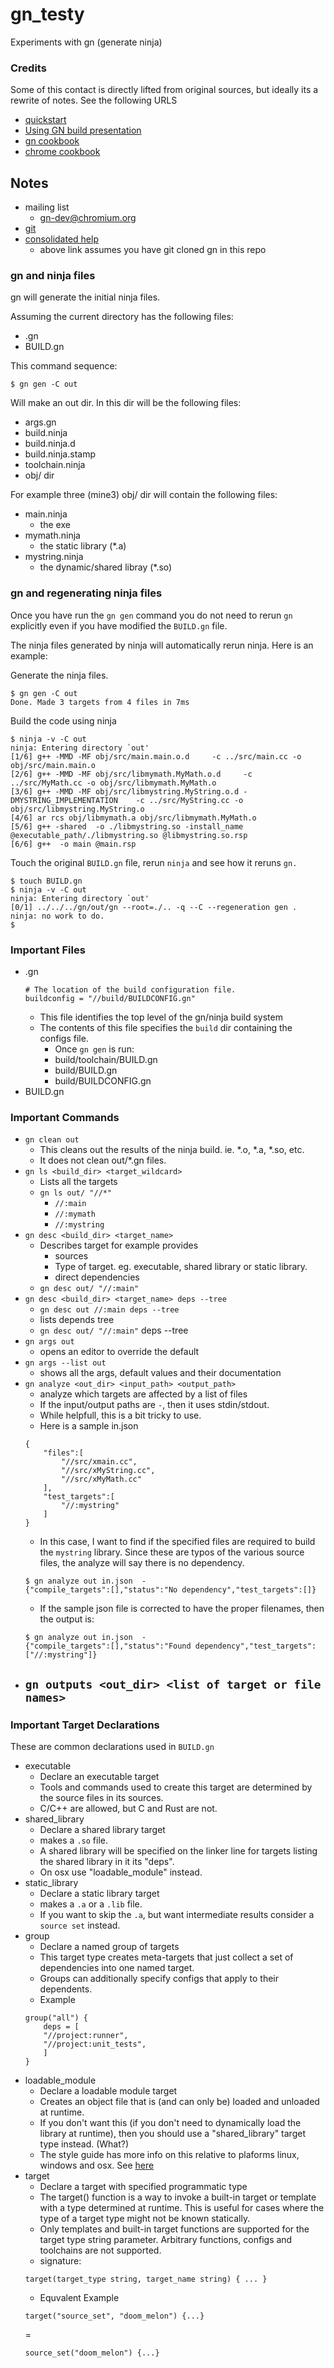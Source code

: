 # gn_testy

Experiments with gn (generate ninja)

### Credits
Some of this contact is directly lifted from original sources, but ideally its a rewrite of notes.  See the following URLS

* [quickstart](https://gn.googlesource.com/gn/+/main/docs/quick_start.md)
* [Using GN build presentation](https://www.google.com/url?sa=t&source=web&rct=j&opi=89978449&url=https://docs.google.com/presentation/d/15Zwb53JcncHfEwHpnG_PoIbbzQ3GQi_cpujYwbpcbZo/htmlpresent&ved=2ahUKEwiew7Xw9rCGAxWtF2IAHZxWBxs4ChAWegQIChAB&usg=AOvVaw2juFw165sTXsAIj_l_fJ0a)
* [gn cookbook](https://chromium.googlesource.com/chromium/src/tools/gn/+/48062805e19b4697c5fbd926dc649c78b6aaa138/docs/cookbook.md)
* [chrome cookbook](https://www.chromium.org/chromium-os/developer-library/guides/documentation/chromium-cookbook/)


## Notes

* mailing list
	- gn-dev@chromium.org
* [git](https://gn.googlesource.com)
* [consolidated help](./gn/docs/reference.md)
	- above link assumes you have git cloned gn in this repo

### gn and ninja files

gn will generate the initial ninja files.

Assuming the current directory has the following files:

* .gn
* BUILD.gn

This command sequence:

```
$ gn gen -C out
```

Will make an out dir.  In this dir will be the following files:

* args.gn
* build.ninja
* build.ninja.d
* build.ninja.stamp
* toolchain.ninja
* obj/ dir

For example three (mine3) obj/ dir will contain the following files:

* main.ninja
	- the exe 
* mymath.ninja
	- the static library (*.a)
* mystring.ninja
	- the dynamic/shared libray (*.so)

### gn and regenerating ninja files

Once you have run the `gn gen` command you do not need
to rerun `gn` explicitly even if you have modified the `BUILD.gn`
file.

The ninja files generated by ninja will automatically rerun ninja.  Here
is an example:

Generate the ninja files.

```
$ gn gen -C out
Done. Made 3 targets from 4 files in 7ms
```

Build the code using ninja

```
$ ninja -v -C out
ninja: Entering directory `out'
[1/6] g++ -MMD -MF obj/src/main.main.o.d     -c ../src/main.cc -o obj/src/main.main.o
[2/6] g++ -MMD -MF obj/src/libmymath.MyMath.o.d     -c ../src/MyMath.cc -o obj/src/libmymath.MyMath.o
[3/6] g++ -MMD -MF obj/src/libmystring.MyString.o.d -DMYSTRING_IMPLEMENTATION    -c ../src/MyString.cc -o obj/src/libmystring.MyString.o
[4/6] ar rcs obj/libmymath.a obj/src/libmymath.MyMath.o
[5/6] g++ -shared  -o ./libmystring.so -install_name @executable_path/./libmystring.so @libmystring.so.rsp
[6/6] g++  -o main @main.rsp  
```

Touch the original `BUILD.gn` file, rerun `ninja` and see how it reruns `gn.`

```
$ touch BUILD.gn 
$ ninja -v -C out
ninja: Entering directory `out'
[0/1] ../../../gn/out/gn --root=./.. -q --C --regeneration gen .
ninja: no work to do.
$
```

### Important Files

* .gn
	```
	# The location of the build configuration file.
    buildconfig = "//build/BUILDCONFIG.gn"
	```
	- This file identifies the top level of the gn/ninja build system
	- The contents of this file specifies the `build` dir containing the configs file.
		- Once `gn gen` is run:
		- build/toolchain/BUILD.gn
		- build/BUILD.gn
		- build/BUILDCONFIG.gn
* BUILD.gn

### Important Commands

* `gn clean out`
	- This cleans out the results of the ninja build. ie. *.o, *.a, *.so, etc.
	- It does not clean out/*.gn files.
* `gn ls <build_dir> <target_wildcard>`
	- Lists all the targets
	- `gn ls out/ "//*"`
		* `//:main`
		* `//:mymath`
		* `//:mystring`
* `gn desc <build_dir> <target_name>`
	- Describes target for example provides
		* sources
		* Type of target. eg. executable, shared library or static library.
		* direct dependencies
	- `gn desc out/ "//:main"`
* `gn desc <build_dir> <target_name> deps --tree`
	- `gn desc out //:main deps --tree`
    - lists depends tree
	- `gn desc out/ "//:main"` deps --tree
* `gn args out`
    - opens an editor to override the default
* `gn args --list out`
    - shows all the args, default values and their documentation
* `gn analyze <out_dir> <input_path> <output_path>`
	- analyze which targets are affected by a list of files
	- If the input/output paths are `-`, then it
	uses stdin/stdout.
	- While helpfull, this is a bit tricky to use.
	- Here is a sample in.json
	```
	{
		"files":[
			"//src/xmain.cc",
			"//src/xMyString.cc",
			"//src/xMyMath.cc"
		],
		"test_targets":[
			"//:mystring"
		]
	}
	```
	- In this case, I want to find if the specified files are required to build the `mystring` library.  Since these are typos of the various
	source files, the analyze will say there is no dependency.
	```
	$ gn analyze out in.json  -
	{"compile_targets":[],"status":"No dependency","test_targets":[]}
	```
	- If the sample json file is corrected to have
	the proper filenames, then the output is:
	```
	$ gn analyze out in.json  -
	{"compile_targets":[],"status":"Found dependency","test_targets":["//:mystring"]}
	```
* `gn outputs <out_dir> <list of target or file names>`
	- 


### Important Target Declarations

These are common declarations used in `BUILD.gn`

* executable
	- Declare an executable target
	- Tools and commands used to create this target are determined by the source files in its sources.
	- C/C++ are allowed, but C and Rust are not.
* shared_library
	- Declare a shared library target
	- makes a `.so` file.
	- A shared library will be specified on the linker line for targets listing the shared library in it its "deps".
	- On osx use "loadable_module" instead.
* static_library
	- Declare a static library target
	- makes a `.a` or a `.lib` file.
	- If you want to skip the `.a`, but want intermediate results consider a `source set` instead.
* group
	- Declare a named group of targets
	- This target type creates meta-targets that just collect a set of dependencies into one named target.  
	- Groups can additionally specify configs that apply to their dependents.
	- Example
	```
	group("all") {
		deps = [
		"//project:runner",
		"//project:unit_tests",
		]   
  	}
	```
* loadable_module
	- Declare a loadable module target
	- Creates an object file that is (and can only be) loaded and unloaded at runtime.
	- If you don't want this (if you don't need to dynamically load the library at runtime), then you should use a "shared_library" target type instead.  (What?)
	- The style guide has more info on this relative to plaforms linux, windows and osx.  See [here](https://gn.googlesource.com/gn/+/main/docs/style_guide.md#loadable-modules-versus-shared-libraries)
* target
	- Declare a target with specified programmatic type
	- The target() function is a way to invoke a built-in target or template with a type determined at runtime.  This is useful for cases where the type of a target type might not be known statically.
	- Only templates and built-in target functions are supported for the target type string parameter.  Arbitrary functions, configs and toolchains are not supported.
	- signature:
	```
	target(target_type string, target_name string) { ... }
	```
	- Equvalent Example
	```
	target("source_set", "doom_melon") {...}
	```
	=
	```
	source_set("doom_melon") {...}
	```







